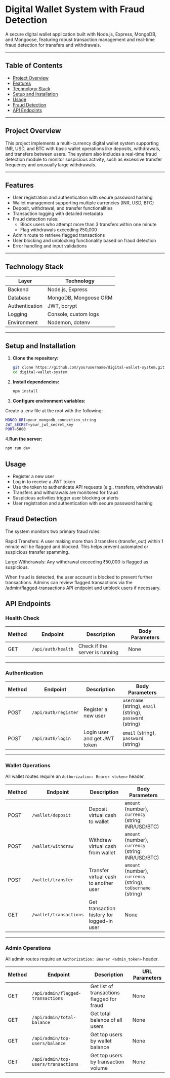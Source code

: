 # Digital Wallet System with Fraud Detection

A secure digital wallet application built with Node.js, Express, MongoDB, and Mongoose, featuring robust transaction management and real-time fraud detection for transfers and withdrawals.

---

## Table of Contents

- [Project Overview](#project-overview)  
- [Features](#features)  
- [Technology Stack](#technology-stack)  
- [Setup and Installation](#setup-and-installation)  
- [Usage](#usage)  
- [Fraud Detection](#fraud-detection)  
- [API Endpoints](#api-endpoints)  

---

## Project Overview

This project implements a multi-currency digital wallet system supporting INR, USD, and BTC with basic wallet operations like deposits, withdrawals, and transfers between users. The system also includes a real-time fraud detection module to monitor suspicious activity, such as excessive transfer frequency and unusually large withdrawals.

---

## Features

- User registration and authentication with secure password hashing  
- Wallet management supporting multiple currencies (INR, USD, BTC)  
- Deposit, withdrawal, and transfer functionalities  
- Transaction logging with detailed metadata  
- Fraud detection rules:  
  - Block users who attempt more than 3 transfers within one minute  
  - Flag withdrawals exceeding ₹50,000  
- Admin route to retrieve flagged transactions  
- User blocking and unblocking functionality based on fraud detection  
- Error handling and input validations  

---

## Technology Stack

| Layer          | Technology             |
| -------------- | ---------------------- |
| Backend        | Node.js, Express       |
| Database       | MongoDB, Mongoose ORM  |
| Authentication | JWT, bcrypt            |
| Logging        | Console, custom logs   |
| Environment    | Nodemon, dotenv        |

---

## Setup and Installation

1. **Clone the repository:**

   ```bash
   git clone https://github.com/yourusername/digital-wallet-system.git
   cd digital-wallet-system
   ```
2. **Install dependencies:**

   ```bash
   npm install
   ```

3. **Configure environment variables:**

Create a .env file at the root with the following:

   ```bash
   MONGO_URI=your_mongodb_connection_string
   JWT_SECRET=your_jwt_secret_key
   PORT=5000
   ```

4.**Run the server:**

   ```bash
   npm run dev
   ```

## Usage

- Register a new user 
- Log in to receive a JWT token
- Use the token to authenticate API requests (e.g., transfers, withdrawals) 
- Transfers and withdrawals are monitored for fraud
- Suspicious activities trigger user blocking or alerts 
- User registration and authentication with secure password hashing  

## Fraud Detection

The system monitors two primary fraud rules:

Rapid Transfers:
A user making more than 3 transfers (transfer_out) within 1 minute will be flagged and blocked. This helps prevent automated or suspicious transfer spamming.

Large Withdrawals:
Any withdrawal exceeding ₹50,000 is flagged as suspicious.

When fraud is detected, the user account is blocked to prevent further transactions. Admins can review flagged transactions via the /admin/flagged-transactions API endpoint and unblock users if necessary.

## API Endpoints 

### Health Check

| Method | Endpoint        | Description                 | Body Parameters |
|--------|-----------------|-----------------------------|-----------------|
| GET    | `/api/auth/health` | Check if the server is running | None            |

---

### Authentication

| Method | Endpoint        | Description                  | Body Parameters                                  |
|--------|-----------------|------------------------------|-------------------------------------------------|
| POST   | `/api/auth/register` | Register a new user          | `username` (string), `email` (string), `password` (string) |
| POST   | `/api/auth/login`    | Login user and get JWT token | `email` (string), `password` (string)           |

---

### Wallet Operations

All wallet routes require an `Authorization: Bearer <token>` header.

| Method | Endpoint          | Description                         | Body Parameters                                   |
|--------|-------------------|-----------------------------------|--------------------------------------------------|
| POST   | `/wallet/deposit`  | Deposit virtual cash to wallet     | `amount` (number), `currency` (string: INR/USD/BTC) |
| POST   | `/wallet/withdraw` | Withdraw virtual cash from wallet  | `amount` (number), `currency` (string: INR/USD/BTC) |
| POST   | `/wallet/transfer` | Transfer virtual cash to another user | `amount` (number), `currency` (string), `toUsername` (string) |
| GET    | `/wallet/transactions` | Get transaction history for logged-in user | None                                         |

---

### Admin Operations

All admin routes require an `Authorization: Bearer <admin_token>` header.

| Method | Endpoint                          | Description                        | URL Parameters |
|--------|----------------------------------|----------------------------------|----------------|
| GET    | `/api/admin/flagged-transactions`| Get list of transactions flagged for fraud | None |
| GET    | `/api/admin/total-balance`        | Get total balance of all users    | None           |
| GET    | `/api/admin/top-users/balance`    | Get top users by wallet balance   | None           |
| GET    | `/api/admin/top-users/transactions`| Get top users by transaction volume | None          |


 
